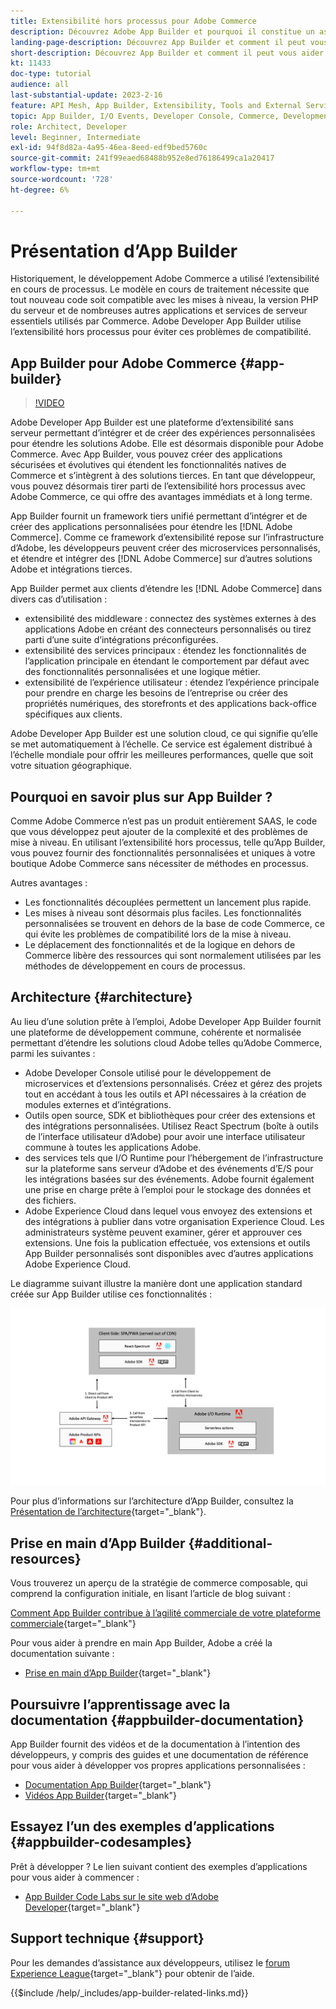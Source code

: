 ```yaml
---
title: Extensibilité hors processus pour Adobe Commerce
description: Découvrez Adobe App Builder et pourquoi il constitue un aspect important de l’extensibilité hors processus.
landing-page-description: Découvrez App Builder et comment il peut vous aider avec les stratégies de développement Adobe Commerce.
short-description: Découvrez App Builder et comment il peut vous aider avec les stratégies de développement Adobe Commerce.
kt: 11433
doc-type: tutorial
audience: all
last-substantial-update: 2023-2-16
feature: API Mesh, App Builder, Extensibility, Tools and External Services, Backend Development
topic: App Builder, I/O Events, Developer Console, Commerce, Development, Integrations
role: Architect, Developer
level: Beginner, Intermediate
exl-id: 94f8d82a-4a95-46ea-8eed-edf9bed5760c
source-git-commit: 241f99eaed68488b952e8ed76186499ca1a20417
workflow-type: tm+mt
source-wordcount: '728'
ht-degree: 6%

---
```


# Présentation d’App Builder

Historiquement, le développement Adobe Commerce a utilisé l’extensibilité en cours de processus. Le modèle en cours de traitement nécessite que tout nouveau code soit compatible avec les mises à niveau, la version PHP du serveur et de nombreuses autres applications et services de serveur essentiels utilisés par Commerce. Adobe Developer App Builder utilise l’extensibilité hors processus pour éviter ces problèmes de compatibilité.

## App Builder pour Adobe Commerce {#app-builder}

>[!VIDEO](https://video.tv.adobe.com/v/3412839?quality=12&learn=on)

Adobe Developer App Builder est une plateforme d’extensibilité sans serveur permettant d’intégrer et de créer des expériences personnalisées pour étendre les solutions Adobe. Elle est désormais disponible pour Adobe Commerce. Avec App Builder, vous pouvez créer des applications sécurisées et évolutives qui étendent les fonctionnalités natives de Commerce et s’intègrent à des solutions tierces. En tant que développeur, vous pouvez désormais tirer parti de l’extensibilité hors processus avec Adobe Commerce, ce qui offre des avantages immédiats et à long terme.

App Builder fournit un framework tiers unifié permettant d’intégrer et de créer des applications personnalisées pour étendre les [!DNL Adobe Commerce]. Comme ce framework d’extensibilité repose sur l’infrastructure d’Adobe, les développeurs peuvent créer des microservices personnalisés, et étendre et intégrer des [!DNL Adobe Commerce] sur d’autres solutions Adobe et intégrations tierces.

App Builder permet aux clients d’étendre les [!DNL Adobe Commerce] dans divers cas d’utilisation :

* extensibilité des middleware : connectez des systèmes externes à des applications Adobe en créant des connecteurs personnalisés ou tirez parti d’une suite d’intégrations préconfigurées.
* extensibilité des services principaux : étendez les fonctionnalités de l’application principale en étendant le comportement par défaut avec des fonctionnalités personnalisées et une logique métier.
* extensibilité de l’expérience utilisateur : étendez l’expérience principale pour prendre en charge les besoins de l’entreprise ou créer des propriétés numériques, des storefronts et des applications back-office spécifiques aux clients.

Adobe Developer App Builder est une solution cloud, ce qui signifie qu’elle se met automatiquement à l’échelle. Ce service est également distribué à l’échelle mondiale pour offrir les meilleures performances, quelle que soit votre situation géographique.

## Pourquoi en savoir plus sur App Builder ?

Comme Adobe Commerce n’est pas un produit entièrement SAAS, le code que vous développez peut ajouter de la complexité et des problèmes de mise à niveau. En utilisant l’extensibilité hors processus, telle qu’App Builder, vous pouvez fournir des fonctionnalités personnalisées et uniques à votre boutique Adobe Commerce sans nécessiter de méthodes en processus.

Autres avantages :

* Les fonctionnalités découplées permettent un lancement plus rapide.
* Les mises à niveau sont désormais plus faciles. Les fonctionnalités personnalisées se trouvent en dehors de la base de code Commerce, ce qui évite les problèmes de compatibilité lors de la mise à niveau.
* Le déplacement des fonctionnalités et de la logique en dehors de Commerce libère des ressources qui sont normalement utilisées par les méthodes de développement en cours de processus.

## Architecture {#architecture}

Au lieu d’une solution prête à l’emploi, Adobe Developer App Builder fournit une plateforme de développement commune, cohérente et normalisée permettant d’étendre les solutions cloud Adobe telles qu’Adobe Commerce, parmi les suivantes :

* Adobe Developer Console utilisé pour le développement de microservices et d’extensions personnalisés. Créez et gérez des projets tout en accédant à tous les outils et API nécessaires à la création de modules externes et d’intégrations.
* Outils open source, SDK et bibliothèques pour créer des extensions et des intégrations personnalisées. Utilisez React Spectrum (boîte à outils de l’interface utilisateur d’Adobe) pour avoir une interface utilisateur commune à toutes les applications Adobe.
* des services tels que I/O Runtime pour l’hébergement de l’infrastructure sur la plateforme sans serveur d’Adobe et des événements d’E/S pour les intégrations basées sur des événements. Adobe fournit également une prise en charge prête à l’emploi pour le stockage des données et des fichiers.
* Adobe Experience Cloud dans lequel vous envoyez des extensions et des intégrations à publier dans votre organisation Experience Cloud. Les administrateurs système peuvent examiner, gérer et approuver ces extensions. Une fois la publication effectuée, vos extensions et outils App Builder personnalisés sont disponibles avec d’autres applications Adobe Experience Cloud.

Le diagramme suivant illustre la manière dont une application standard créée sur App Builder utilise ces fonctionnalités :

![ Architecture ](/help/assets/app-builder/app-builder-architecture.jpeg)

Pour plus d’informations sur l’architecture d’App Builder, consultez la [Présentation de l’architecture](https://developer.adobe.com/app-builder/docs/guides/){target="_blank"}.

## Prise en main d’App Builder {#additional-resources}

Vous trouverez un aperçu de la stratégie de commerce composable, qui comprend la configuration initiale, en lisant l’article de blog suivant :

[Comment App Builder contribue à l’agilité commerciale de votre plateforme commerciale](https://business.adobe.com/blog/how-to/how-app-builder-helps-you-implement-a-composable-commerce-strategy){target="_blank"}

Pour vous aider à prendre en main App Builder, Adobe a créé la documentation suivante :

* [Prise en main d’App Builder](https://developer.adobe.com/app-builder/docs/getting_started/){target="_blank"}

## Poursuivre l’apprentissage avec la documentation {#appbuilder-documentation}

App Builder fournit des vidéos et de la documentation à l’intention des développeurs, y compris des guides et une documentation de référence pour vous aider à développer vos propres applications personnalisées :

* [Documentation App Builder](https://developer.adobe.com/app-builder/docs/overview/){target="_blank"}
* [Vidéos App Builder](https://www.youtube.com/playlist?list=PLcVEYUqU7VRfDij-Jbjyw8S8EzW073F_o){target="_blank"}

## Essayez l’un des exemples d’applications {#appbuilder-codesamples}

Prêt à développer ? Le lien suivant contient des exemples d’applications pour vous aider à commencer :

* [App Builder Code Labs sur le site web d’Adobe Developer](https://developer.adobe.com/app-builder/docs/resources/){target="_blank"}

## Support technique {#support}

Pour les demandes d’assistance aux développeurs, utilisez le [forum Experience League](https://experienceleaguecommunities.adobe.com/t5/app-builder/ct-p/project-firefly){target="_blank"} pour obtenir de l’aide.

{{$include /help/_includes/app-builder-related-links.md}}
